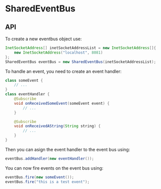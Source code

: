 SharedEventBus
==============

API
---

To create a new eventbus object use:
```java
InetSocketAddress[] inetSocketAddressList = new InetSocketAddress[]{
	new InetSocketAddress("localhost", 8081)
};
SharedEventBus eventBus = new SharedEventBus(inetSocketAddressList);
```

To handle an event, you need to create an event handler:
```java
class someEvent {
	// ...
}
class eventHandler {
	@Subscribe
	void onReceivedSomeEvent(someEvent event) {
		// ...
	}

	@Subscribe
	void onReceivedAString(String string) {
		// ...
	}
}
```

Then you can asign the event handler to the event bus using:
```java
eventBus.addHandler(new eventHandler());
```

You can now fire events on the event bus using:
```java
eventBus.fire(new someEvent());
eventBus.fire("this is a test event");
```

